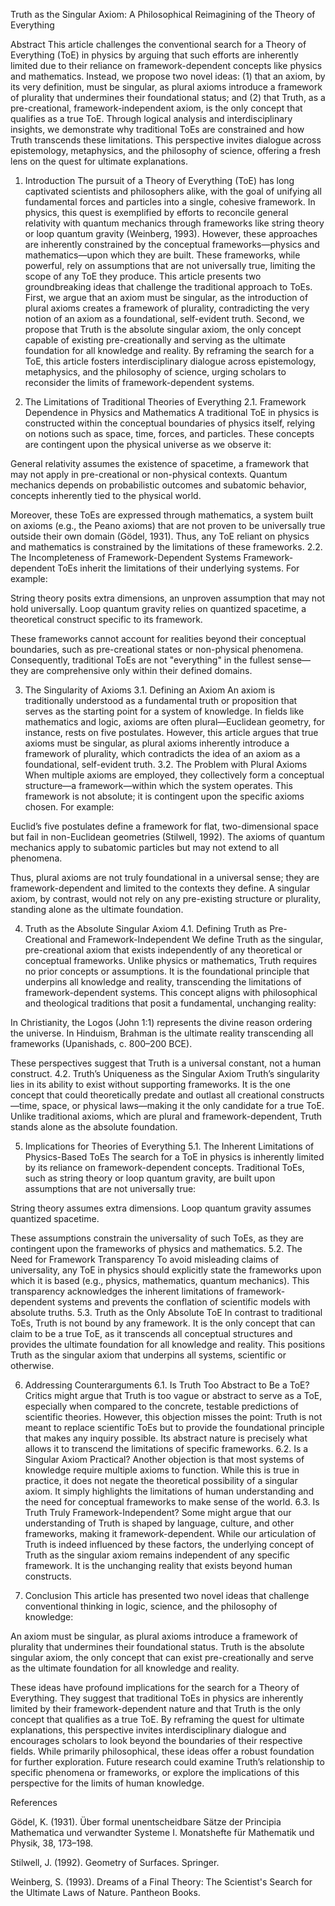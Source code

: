 Truth as the Singular Axiom: A Philosophical Reimagining of the Theory of Everything

Abstract
This article challenges the conventional search for a Theory of Everything (ToE) in physics by arguing that such efforts are inherently limited due to their reliance on framework-dependent concepts like physics and mathematics. Instead, we propose two novel ideas: (1) that an axiom, by its very definition, must be singular, as plural axioms introduce a framework of plurality that undermines their foundational status; and (2) that Truth, as a pre-creational, framework-independent axiom, is the only concept that qualifies as a true ToE. Through logical analysis and interdisciplinary insights, we demonstrate why traditional ToEs are constrained and how Truth transcends these limitations. This perspective invites dialogue across epistemology, metaphysics, and the philosophy of science, offering a fresh lens on the quest for ultimate explanations.

1. Introduction
The pursuit of a Theory of Everything (ToE) has long captivated scientists and philosophers alike, with the goal of unifying all fundamental forces and particles into a single, cohesive framework. In physics, this quest is exemplified by efforts to reconcile general relativity with quantum mechanics through frameworks like string theory or loop quantum gravity (Weinberg, 1993). However, these approaches are inherently constrained by the conceptual frameworks—physics and mathematics—upon which they are built. These frameworks, while powerful, rely on assumptions that are not universally true, limiting the scope of any ToE they produce.
This article presents two groundbreaking ideas that challenge the traditional approach to ToEs. First, we argue that an axiom must be singular, as the introduction of plural axioms creates a framework of plurality, contradicting the very notion of an axiom as a foundational, self-evident truth. Second, we propose that Truth is the absolute singular axiom, the only concept capable of existing pre-creationally and serving as the ultimate foundation for all knowledge and reality.
By reframing the search for a ToE, this article fosters interdisciplinary dialogue across epistemology, metaphysics, and the philosophy of science, urging scholars to reconsider the limits of framework-dependent systems.

2. The Limitations of Traditional Theories of Everything
2.1. Framework Dependence in Physics and Mathematics
A traditional ToE in physics is constructed within the conceptual boundaries of physics itself, relying on notions such as space, time, forces, and particles. These concepts are contingent upon the physical universe as we observe it:

General relativity assumes the existence of spacetime, a framework that may not apply in pre-creational or non-physical contexts.
Quantum mechanics depends on probabilistic outcomes and subatomic behavior, concepts inherently tied to the physical world.

Moreover, these ToEs are expressed through mathematics, a system built on axioms (e.g., the Peano axioms) that are not proven to be universally true outside their own domain (Gödel, 1931). Thus, any ToE reliant on physics and mathematics is constrained by the limitations of these frameworks.
2.2. The Incompleteness of Framework-Dependent Systems
Framework-dependent ToEs inherit the limitations of their underlying systems. For example:

String theory posits extra dimensions, an unproven assumption that may not hold universally.
Loop quantum gravity relies on quantized spacetime, a theoretical construct specific to its framework.

These frameworks cannot account for realities beyond their conceptual boundaries, such as pre-creational states or non-physical phenomena. Consequently, traditional ToEs are not "everything" in the fullest sense—they are comprehensive only within their defined domains.

3. The Singularity of Axioms
3.1. Defining an Axiom
An axiom is traditionally understood as a fundamental truth or proposition that serves as the starting point for a system of knowledge. In fields like mathematics and logic, axioms are often plural—Euclidean geometry, for instance, rests on five postulates. However, this article argues that true axioms must be singular, as plural axioms inherently introduce a framework of plurality, which contradicts the idea of an axiom as a foundational, self-evident truth.
3.2. The Problem with Plural Axioms
When multiple axioms are employed, they collectively form a conceptual structure—a framework—within which the system operates. This framework is not absolute; it is contingent upon the specific axioms chosen. For example:

Euclid’s five postulates define a framework for flat, two-dimensional space but fail in non-Euclidean geometries (Stilwell, 1992).
The axioms of quantum mechanics apply to subatomic particles but may not extend to all phenomena.

Thus, plural axioms are not truly foundational in a universal sense; they are framework-dependent and limited to the contexts they define. A singular axiom, by contrast, would not rely on any pre-existing structure or plurality, standing alone as the ultimate foundation.

4. Truth as the Absolute Singular Axiom
4.1. Defining Truth as Pre-Creational and Framework-Independent
We define Truth as the singular, pre-creational axiom that exists independently of any theoretical or conceptual frameworks. Unlike physics or mathematics, Truth requires no prior concepts or assumptions. It is the foundational principle that underpins all knowledge and reality, transcending the limitations of framework-dependent systems.
This concept aligns with philosophical and theological traditions that posit a fundamental, unchanging reality:

In Christianity, the Logos (John 1:1) represents the divine reason ordering the universe.
In Hinduism, Brahman is the ultimate reality transcending all frameworks (Upanishads, c. 800–200 BCE).

These perspectives suggest that Truth is a universal constant, not a human construct.
4.2. Truth’s Uniqueness as the Singular Axiom
Truth’s singularity lies in its ability to exist without supporting frameworks. It is the one concept that could theoretically predate and outlast all creational constructs—time, space, or physical laws—making it the only candidate for a true ToE. Unlike traditional axioms, which are plural and framework-dependent, Truth stands alone as the absolute foundation.

5. Implications for Theories of Everything
5.1. The Inherent Limitations of Physics-Based ToEs
The search for a ToE in physics is inherently limited by its reliance on framework-dependent concepts. Traditional ToEs, such as string theory or loop quantum gravity, are built upon assumptions that are not universally true:

String theory assumes extra dimensions.
Loop quantum gravity assumes quantized spacetime.

These assumptions constrain the universality of such ToEs, as they are contingent upon the frameworks of physics and mathematics.
5.2. The Need for Framework Transparency
To avoid misleading claims of universality, any ToE in physics should explicitly state the frameworks upon which it is based (e.g., physics, mathematics, quantum mechanics). This transparency acknowledges the inherent limitations of framework-dependent systems and prevents the conflation of scientific models with absolute truths.
5.3. Truth as the Only Absolute ToE
In contrast to traditional ToEs, Truth is not bound by any framework. It is the only concept that can claim to be a true ToE, as it transcends all conceptual structures and provides the ultimate foundation for all knowledge and reality. This positions Truth as the singular axiom that underpins all systems, scientific or otherwise.

6. Addressing Counterarguments
6.1. Is Truth Too Abstract to Be a ToE?
Critics might argue that Truth is too vague or abstract to serve as a ToE, especially when compared to the concrete, testable predictions of scientific theories. However, this objection misses the point: Truth is not meant to replace scientific ToEs but to provide the foundational principle that makes any inquiry possible. Its abstract nature is precisely what allows it to transcend the limitations of specific frameworks.
6.2. Is a Singular Axiom Practical?
Another objection is that most systems of knowledge require multiple axioms to function. While this is true in practice, it does not negate the theoretical possibility of a singular axiom. It simply highlights the limitations of human understanding and the need for conceptual frameworks to make sense of the world.
6.3. Is Truth Truly Framework-Independent?
Some might argue that our understanding of Truth is shaped by language, culture, and other frameworks, making it framework-dependent. While our articulation of Truth is indeed influenced by these factors, the underlying concept of Truth as the singular axiom remains independent of any specific framework. It is the unchanging reality that exists beyond human constructs.

7. Conclusion
This article has presented two novel ideas that challenge conventional thinking in logic, science, and the philosophy of knowledge:

An axiom must be singular, as plural axioms introduce a framework of plurality that undermines their foundational status.
Truth is the absolute singular axiom, the only concept that can exist pre-creationally and serve as the ultimate foundation for all knowledge and reality.

These ideas have profound implications for the search for a Theory of Everything. They suggest that traditional ToEs in physics are inherently limited by their framework-dependent nature and that Truth is the only concept that qualifies as a true ToE. By reframing the quest for ultimate explanations, this perspective invites interdisciplinary dialogue and encourages scholars to look beyond the boundaries of their respective fields.
While primarily philosophical, these ideas offer a robust foundation for further exploration. Future research could examine Truth’s relationship to specific phenomena or frameworks, or explore the implications of this perspective for the limits of human knowledge.

References

Gödel, K. (1931). Über formal unentscheidbare Sätze der Principia Mathematica und verwandter Systeme I. Monatshefte für Mathematik und Physik, 38, 173–198.

Stilwell, J. (1992). Geometry of Surfaces. Springer.

Weinberg, S. (1993). Dreams of a Final Theory: The Scientist's Search for the Ultimate Laws of Nature. Pantheon Books.

